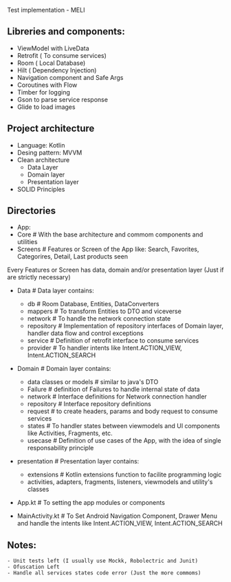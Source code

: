 Test implementation - MELI

## Libreries and components: ##
  - ViewModel with LiveData
  - Retrofit ( To consume services)
  - Room ( Local Database)
  - Hilt ( Dependency Injection)
  - Navigation component and Safe Args
  - Coroutines with Flow
  - Timber for logging
  - Gson to parse service response
  - Glide to load images

## Project architecture ##

- Language: Kotlin
- Desing pattern: MVVM
- Clean architecture
  - Data Layer
  - Domain layer
  - Presentation layer
- SOLID Principles

## Directories ##
- App:
- Core # With the base architecture and commom components and utilities
- Screens # Features or Screen of the App like: Search, Favorites, Categorires, Detail, Last products seen
 
Every Features or Screen has data, domain and/or presentation layer (Just if are strictly necessary)
 - Data # Data layer contains:
	- db # Room Database, Entities, DataConverters
	- mappers # To transform Entities to DTO and viceverse
	- network # To handle the network connection state
	- repository # Implementation of repository interfaces of Domain layer, handler data flow and control exceptions
	- service # Definition of retrofit interface to consume services
	- provider # To handler intents like Intent.ACTION_VIEW, Intent.ACTION_SEARCH

- Domain # Domain layer contains:
	- data classes or models # similar to java's DTO
	- Failure # definition of Failures to handle internal state of data
	- network # Interface definitions for Network connection handler
	- repository # Interface repository definitions
	- request # to create headers, params and body request to consume services
	- states # To handler states between viewmodels and UI components like Activities, Fragments, etc.
	- usecase # Definition of use cases of the App, with the idea of single responsability principle

 - presentation # Presentation layer contains:
	- extensions # Kotlin extensions function to facilite programming logic
	- activities, adapters, fragments, listeners, viewmodels and utility's classes
	
- App.kt	# To setting the app modules or components
- MainActivity.kt # To Set Android Navigation Component, Drawer Menu and handle the intents like Intent.ACTION_VIEW, Intent.ACTION_SEARCH

## Notes: ##
	- Unit tests left (I usually use Mockk, Robolectric and Junit) 
	- Ofuscation Left
	- Handle all services states code error (Just the more commoms)

